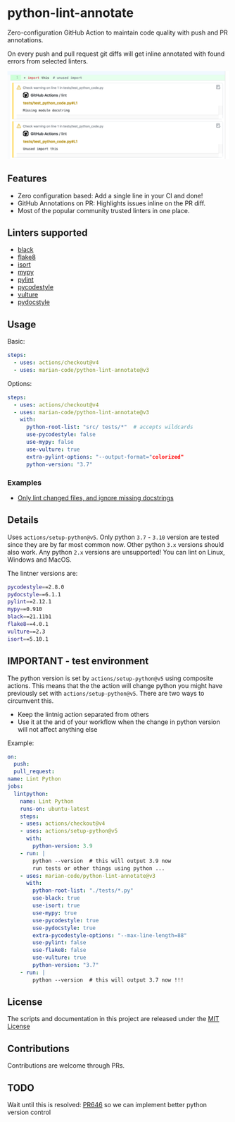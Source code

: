 # python-lint-annotate

Zero-configuration GitHub Action to maintain code quality with push and PR annotations.

On every push and pull request git diffs will get inline annotated with found errors from
selected linters.

![Screenshot of annotations](static/annotations.png)

## Features

- Zero configuration based: Add a single line in your CI and done!
- GitHub Annotations on PR: Highlights issues inline on the PR diff.
- Most of the popular community trusted linters in one place.

## Linters supported

- [black](https://github.com/psf/black)
- [flake8](http://flake8.pycqa.org)
- [isort](https://github.com/timothycrosley/isort)
- [mypy](http://mypy-lang.org/)
- [pylint](https://www.pylint.org/)
- [pycodestyle](https://pycodestyle.readthedocs.io)
- [vulture](https://github.com/jendrikseipp/vulture)
- [pydocstyle](https://github.com/PyCQA/pydocstyle)

## Usage

Basic:

```yml
steps:
  - uses: actions/checkout@v4
  - uses: marian-code/python-lint-annotate@v3
```

Options:

```yml
steps:
  - uses: actions/checkout@v4
  - uses: marian-code/python-lint-annotate@v3
    with:
      python-root-list: "src/ tests/*"  # accepts wildcards
      use-pycodestyle: false
      use-mypy: false
      use-vulture: true
      extra-pylint-options: "--output-format="colorized"
      python-version: "3.7"
```

### Examples
* [Only lint changed files, and ignore missing docstrings](examples/actions-only_changed_files.yml)

## Details

Uses `actions/setup-python@v5`. Only python `3.7` - `3.10` version are tested since
they are by far most common now. Other python `3.x` versions should also work.
Any python `2.x` versions are unsupported! You can lint on Linux, Windows and MacOS.

The lintner versions are:

```bash
pycodestyle==2.8.0
pydocstyle==6.1.1
pylint==2.12.1
mypy==0.910
black==21.11b1
flake8==4.0.1
vulture==2.3
isort==5.10.1
```

## IMPORTANT - test environment

The python version is set by `actions/setup-python@v5` using composite actions. This
means that the the action will change python you might have previously set with
`actions/setup-python@v5`. There are two ways to circumvent this.

- Keep the lintnig action separated from others
- Use it at the and of your workflow when the change in python version will not
   affect anything else

Example:

```yml
on:
  push:
  pull_request:
name: Lint Python
jobs:
  lintpython:
    name: Lint Python
    runs-on: ubuntu-latest
    steps:
    - uses: actions/checkout@v4
    - uses: actions/setup-python@v5
      with:
        python-version: 3.9
    - run: |
        python --version  # this will output 3.9 now
        run tests or other things using python ...
    - uses: marian-code/python-lint-annotate@v3
      with:
        python-root-list: "./tests/*.py"
        use-black: true
        use-isort: true
        use-mypy: true
        use-pycodestyle: true
        use-pydocstyle: true
        extra-pycodestyle-options: "--max-line-length=88"
        use-pylint: false
        use-flake8: false
        use-vulture: true
        python-version: "3.7"
    - run: |
        python --version  # this will output 3.7 now !!!
```

## License

The scripts and documentation in this project are released under the [MIT License](LICENSE)

## Contributions

Contributions are welcome through PRs.

## TODO

Wait until this is resolved: [PR646](https://github.com/actions/runner/issues/646)
so we can implement better python version control
